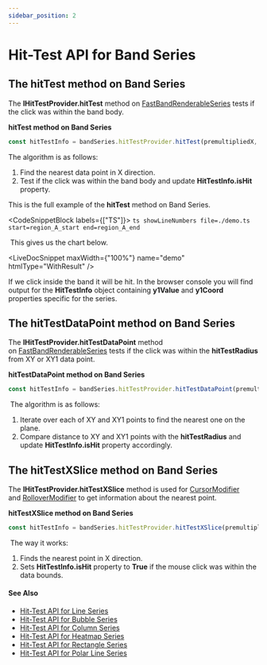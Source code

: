```yaml
---
sidebar_position: 2
---
```


# Hit-Test API for Band Series

The hitTest method on Band Series
---------------------------------

The **IHitTestProvider.hitTest** method on [FastBandRenderableSeries](/2d-charts/chart-types/fast-band-renderable-series) tests if the click was within the band body.

**hitTest method on Band Series**

```ts
const hitTestInfo = bandSeries.hitTestProvider.hitTest(premultipliedX, premultipliedY);
```

The algorithm is as follows:

1.  Find the nearest data point in X direction.
2.  Test if the click was within the band body and update **HitTestInfo.isHit** property.

This is the full example of the **hitTest** method on Band Series.


<CodeSnippetBlock labels={["TS"]}>
    ```ts showLineNumbers file=./demo.ts start=region_A_start end=region_A_end
    ```
</CodeSnippetBlock>


 This gives us the chart below.

<LiveDocSnippet maxWidth={"100%"} name="demo" htmlType="WithResult" />

<CenteredImageWrapper
    src="/images/HitTestApi_band-chart1.png"
/>

If we click inside the band it will be hit. In the browser console you will find output for the **HitTestInfo** object containing **y1Value** and **y1Coord** properties specific for the series.

The hitTestDataPoint method on Band Series
------------------------------------------

The **IHitTestProvider.hitTestDataPoint** method on [FastBandRenderableSeries](/2d-charts/chart-types/fast-band-renderable-series) tests if the click was within the **hitTestRadius** from XY or XY1 data point.

**hitTestDataPoint method on Band Series**

```ts
const hitTestInfo = bandSeries.hitTestProvider.hitTestDataPoint(premultipliedX, premultipliedY, HIT_TEST_RADIUS);
```

 The algorithm is as follows:

1.  Iterate over each of XY and XY1 points to find the nearest one on the plane.
2.  Compare distance to XY and XY1 points with the **hitTestRadius** and update **HitTestInfo.isHit** property accordingly.

The hitTestXSlice method on Band Series
---------------------------------------

The **IHitTestProvider.hitTestXSlice** method is used for [CursorModifier](/2d-charts/chart-modifier-api/cursor-modifier/cursor-modifier-overview) and [RolloverModifier](/2d-charts/chart-modifier-api/rollover-modifier) to get information about the nearest point.

**hitTestXSlice method on Band Series**

```ts
const hitTestInfo = bandSeries.hitTestProvider.hitTestXSlice(premultipliedX, premultipliedY);
```

 The way it works:

1.  Finds the nearest point in X direction.
2.  Sets **HitTestInfo.isHit** property to **True** if the mouse click was within the data bounds.

#### See Also

* [Hit-Test API for Line Series](/2d-charts/chart-types/hit-test-api/fast-line-renderable-series)
* [Hit-Test API for Bubble Series](/2d-charts/chart-types/hit-test-api/fast-bubble-renderable-series)
* [Hit-Test API for Column Series](/2d-charts/chart-types/hit-test-api/fast-column-renderable-series)
* [Hit-Test API for Heatmap Series](/2d-charts/chart-types/hit-test-api/uniform-heatmap-renderable-series)
* [Hit-Test API for Rectangle Series](/2d-charts/chart-types/hit-test-api/fast-rectangle-renderable-series)
* [Hit-Test API for Polar Line Series](/2d-charts/chart-types/hit-test-api/polar-line-renderable-series)